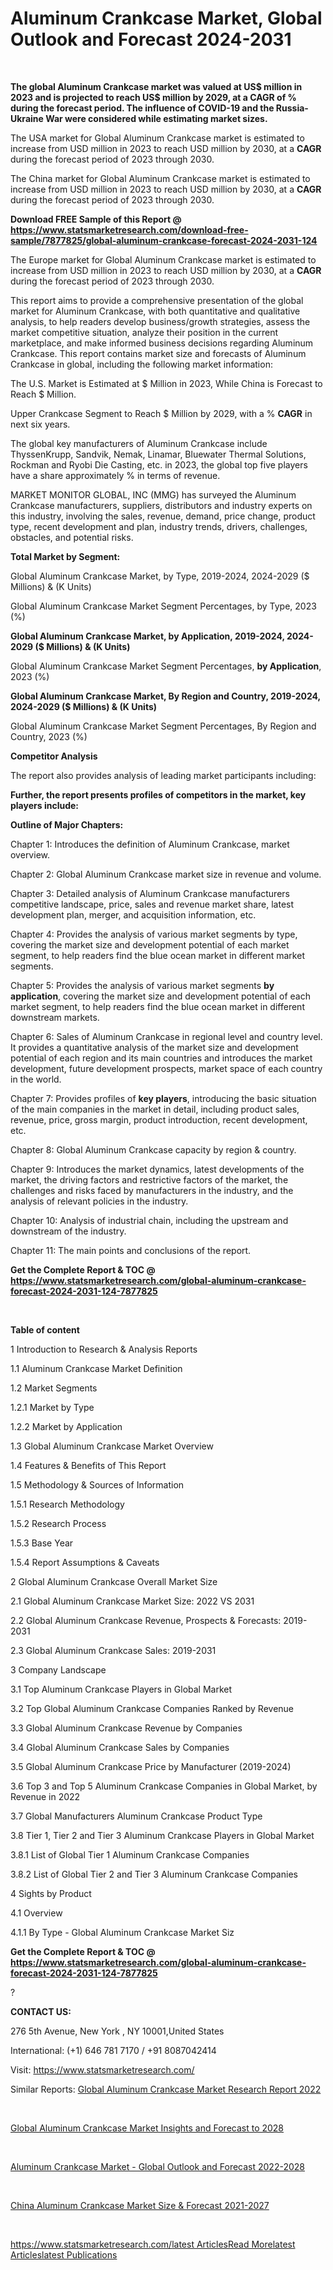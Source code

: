 <h1>Aluminum Crankcase Market, Global Outlook and Forecast 2024-2031</h1><br/><p><strong>The global Aluminum Crankcase market was valued at US$ million in 2023 and is projected to reach US$ million by 2029, at a <strong>CAGR</strong> of % during the forecast period. The influence of COVID-19 and the Russia-Ukraine War were considered while estimating market sizes.</strong></p>
 
 
 
 <p>The USA market for Global Aluminum Crankcase market is estimated to increase from USD million in 2023 to reach USD million by 2030, at a <strong>CAGR</strong> during the forecast period of 2023 through 2030.</p>
 
 
 
 <p>The China market for Global Aluminum Crankcase market is estimated to increase from USD million in 2023 to reach USD million by 2030, at a <strong>CAGR</strong> during the forecast period of 2023 through 2030.</p>
 
 
 
 <p><strong>Download FREE Sample of this Report @ <a href="https://www.statsmarketresearch.com/download-free-sample/7877825/global-aluminum-crankcase-forecast-2024-2031-124">https://www.statsmarketresearch.com/download-free-sample/7877825/global-aluminum-crankcase-forecast-2024-2031-124</a></strong></p>
 
 
 
 <p>The Europe market for Global Aluminum Crankcase market is estimated to increase from USD million in 2023 to reach USD million by 2030, at a <strong>CAGR</strong> during the forecast period of 2023 through 2030.</p>
 
 
 
 <p>This report aims to provide a comprehensive presentation of the global market for Aluminum Crankcase, with both quantitative and qualitative analysis, to help readers develop business/growth strategies, assess the market competitive situation, analyze their position in the current marketplace, and make informed business decisions regarding Aluminum Crankcase. This report contains market size and forecasts of Aluminum Crankcase in global, including the following market information:</p>
 
 
 
 <p>The U.S. Market is Estimated at $ Million in 2023, While China is Forecast to Reach $ Million.</p>
 
 
 
 <p>Upper Crankcase Segment to Reach $ Million by 2029, with a % <strong>CAGR</strong> in next six years.</p>
 
 
 
 <p>The global key manufacturers of Aluminum Crankcase include ThyssenKrupp, Sandvik, Nemak, Linamar, Bluewater Thermal Solutions, Rockman and Ryobi Die Casting, etc. in 2023, the global top five players have a share approximately % in terms of revenue.</p>
 
 
 
 <p>MARKET MONITOR GLOBAL, INC (MMG) has surveyed the Aluminum Crankcase manufacturers, suppliers, distributors and industry experts on this industry, involving the sales, revenue, demand, price change, product type, recent development and plan, industry trends, drivers, challenges, obstacles, and potential risks.</p>
 
 
 
 <p><strong>Total Market by Segment:</strong></p>
 
 
 
 <p>Global Aluminum Crankcase Market, by Type, 2019-2024, 2024-2029 ($ Millions) & (K Units)</p>
 
 
 
 <p>Global Aluminum Crankcase Market Segment Percentages, by Type, 2023 (%)</p>
 
 
 
 <p><strong>Global Aluminum Crankcase Market, <strong>by Application</strong>, 2019-2024, 2024-2029 ($ Millions) & (K Units)</strong></p>
 
 
 
 <p>Global Aluminum Crankcase Market Segment Percentages, <strong>by Application</strong>, 2023 (%)</p>
 
 
 
 <p><strong>Global Aluminum Crankcase Market, By Region and Country, 2019-2024, 2024-2029 ($ Millions) & (K Units)</strong></p>
 
 
 
 <p>Global Aluminum Crankcase Market Segment Percentages, By Region and Country, 2023 (%)</p>
 
 
 
 <p><strong>Competitor Analysis</strong></p>
 
 
 
 <p>The report also provides analysis of leading market participants including:</p>
 
 
 
 <p><strong>Further, the report presents profiles of competitors in the market, <strong>key players</strong> include:</strong></p>
 
 
 
 <p><strong>Outline of Major Chapters:</strong></p>
 
 
 
 <p>Chapter 1: Introduces the definition of Aluminum Crankcase, market overview.</p>
 
 
 
 <p>Chapter 2: Global Aluminum Crankcase market size in revenue and volume.</p>
 
 
 
 <p>Chapter 3: Detailed analysis of Aluminum Crankcase manufacturers competitive landscape, price, sales and revenue market share, latest development plan, merger, and acquisition information, etc.</p>
 
 
 
 <p>Chapter 4: Provides the analysis of various market segments by type, covering the market size and development potential of each market segment, to help readers find the blue ocean market in different market segments.</p>
 
 
 
 <p>Chapter 5: Provides the analysis of various market segments <strong>by application</strong>, covering the market size and development potential of each market segment, to help readers find the blue ocean market in different downstream markets.</p>
 
 
 
 <p>Chapter 6: Sales of Aluminum Crankcase in regional level and country level. It provides a quantitative analysis of the market size and development potential of each region and its main countries and introduces the market development, future development prospects, market space of each country in the world.</p>
 
 
 
 <p>Chapter 7: Provides profiles of <strong>key players</strong>, introducing the basic situation of the main companies in the market in detail, including product sales, revenue, price, gross margin, product introduction, recent development, etc.</p>
 
 
 
 <p>Chapter 8: Global Aluminum Crankcase capacity by region & country.</p>
 
 
 
 <p>Chapter 9: Introduces the market dynamics, latest developments of the market, the driving factors and restrictive factors of the market, the challenges and risks faced by manufacturers in the industry, and the analysis of relevant policies in the industry.</p>
 
 
 
 <p>Chapter 10: Analysis of industrial chain, including the upstream and downstream of the industry.</p>
 
 
 
 <p>Chapter 11: The main points and conclusions of the report.</p>
 
 
 
 <div><b>Get the Complete Report & TOC @ <a href="https://www.statsmarketresearch.com/global-aluminum-crankcase-forecast-2024-2031-124-7877825">https://www.statsmarketresearch.com/global-aluminum-crankcase-forecast-2024-2031-124-7877825</a></b></div>
 
 
 
 <p><br />
 
 <b>Table of content</b></p>
 
 
 
 <p>1 Introduction to Research & Analysis Reports<br />
 
 1.1 Aluminum Crankcase Market Definition<br />
 
 1.2 Market Segments<br />
 
 1.2.1 Market by Type<br />
 
 1.2.2 Market by Application<br />
 
 1.3 Global Aluminum Crankcase Market Overview<br />
 
 1.4 Features & Benefits of This Report<br />
 
 1.5 Methodology & Sources of Information<br />
 
 1.5.1 Research Methodology<br />
 
 1.5.2 Research Process<br />
 
 1.5.3 Base Year<br />
 
 1.5.4 Report Assumptions & Caveats<br />
 
 2 Global Aluminum Crankcase Overall Market Size<br />
 
 2.1 Global Aluminum Crankcase Market Size: 2022 VS 2031<br />
 
 2.2 Global Aluminum Crankcase Revenue, Prospects & Forecasts: 2019-2031<br />
 
 2.3 Global Aluminum Crankcase Sales: 2019-2031<br />
 
 3 Company Landscape<br />
 
 3.1 Top Aluminum Crankcase Players in Global Market<br />
 
 3.2 Top Global Aluminum Crankcase Companies Ranked by Revenue<br />
 
 3.3 Global Aluminum Crankcase Revenue by Companies<br />
 
 3.4 Global Aluminum Crankcase Sales by Companies<br />
 
 3.5 Global Aluminum Crankcase Price by Manufacturer (2019-2024)<br />
 
 3.6 Top 3 and Top 5 Aluminum Crankcase Companies in Global Market, by Revenue in 2022<br />
 
 3.7 Global Manufacturers Aluminum Crankcase Product Type<br />
 
 3.8 Tier 1, Tier 2 and Tier 3 Aluminum Crankcase Players in Global Market<br />
 
 3.8.1 List of Global Tier 1 Aluminum Crankcase Companies<br />
 
 3.8.2 List of Global Tier 2 and Tier 3 Aluminum Crankcase Companies<br />
 
 4 Sights by Product<br />
 
 4.1 Overview<br />
 
 4.1.1 By Type - Global Aluminum Crankcase Market Siz</p>
 
 
 
 <div><b>Get the Complete Report & TOC @ <a href="https://www.statsmarketresearch.com/global-aluminum-crankcase-forecast-2024-2031-124-7877825">https://www.statsmarketresearch.com/global-aluminum-crankcase-forecast-2024-2031-124-7877825</a></b></div>
 
 
 
 <p>? </p>
 
 
 
 <p><b>CONTACT US:</b><br />
 
 276 5th Avenue, New York , NY 10001,United States<br />
 
 International: (+1) 646 781 7170 / +91 8087042414<br />
 
 Visit: <a href="https://www.statsmarketresearch.com/">https://www.statsmarketresearch.com/</a><br />
 
 Similar Reports: <a href="https://www.statsmarketresearch.com/global-aluminum-crankcase-forecast-2024-2031-124-7877825">Global Aluminum Crankcase Market Research Report 2022</a><br />
 
 <br />
 
 <a href="https://www.statsmarketresearch.com/global-aluminum-crankcase-forecast-2024-2031-124-7877825">Global Aluminum Crankcase Market Insights and Forecast to 2028</a><br />
 
 <br />
 
 <a href="https://www.statsmarketresearch.com/global-aluminum-crankcase-forecast-2024-2031-124-7877825">Aluminum Crankcase Market - Global Outlook and Forecast 2022-2028</a><br />
 
 <br />
 
 <a href="https://www.statsmarketresearch.com/global-aluminum-crankcase-forecast-2024-2031-124-7877825">China Aluminum Crankcase Market Size & Forecast 2021-2027</a><br />
 
 <br />
 
 <a href="https://gyeongbokgung.com">https://www.statsmarketresearch.com/</a><a href="https://hallyeomaritime.com">latest Articles</a><a href="https://jingwansa.com">Read More</a><a href="https://nguoiviet.jp/">latest Articles</a><a href="https://www.intelmarketresearch.com/">latest Publications</a></p>